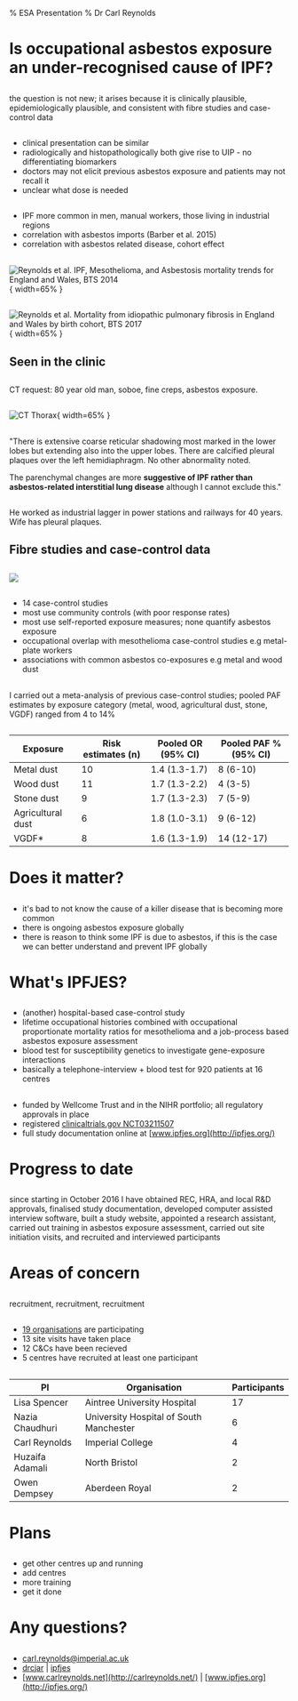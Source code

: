 % ESA Presentation
% Dr Carl Reynolds 

# Is occupational asbestos exposure an under-recognised cause of IPF?

##

the question is not new; it arises because it is clinically plausible, epidemiologically plausible, and consistent with
fibre studies and case-control data

## 

- clinical presentation can be similar
- radiologically and histopathologically both give rise to UIP - no differentiating biomarkers
- doctors may not elicit previous asbestos exposure and patients may not recall it
- unclear what dose is needed


## 

- IPF more common in men, manual workers, those living in industrial regions
- correlation with asbestos imports (Barber et al. 2015)
- correlation with asbestos related disease, cohort effect

##

![Reynolds et al. IPF, Mesothelioma, and Asbestosis mortality trends for England and Wales, BTS 2014](images/ipfasbmesomaletrend.jpeg){ width=65% }

##

![Reynolds et al. Mortality from idiopathic pulmonary fibrosis in England and Wales by birth cohort, BTS 2017](images/ipfcohorts.jpeg){ width=65% }

## Seen in the clinic

##

CT request: 80 year old man, soboe, fine creps, asbestos exposure. 

## 

![CT Thorax](images/ct.jpg){ width=65%  }

##

"There is extensive coarse reticular shadowing most marked in the lower lobes but extending also into the upper lobes. There are calcified pleural plaques over the left hemidiaphragm. No other abnormality noted.

The parenchymal changes are more **suggestive of IPF rather than asbestos-related interstitial lung disease** although I cannot exclude this."

##

He worked as industrial lagger in power stations and railways for 40 years. Wife has pleural plaques. 

## Fibre studies and case-control data

## 

![](images/pic6.jpeg)

##

- 14 case-control studies
- most use community controls (with poor response rates)
- most use self-reported exposure measures; none quantify asbestos exposure
- occupational overlap with mesothelioma case-control studies e.g metal-plate workers
- associations with common asbestos co-exposures e.g metal and wood dust 

##

I carried out a meta-analysis of previous case-control studies; pooled PAF estimates by exposure category (metal, wood, agricultural dust, stone, VGDF) ranged from 4 to 14\% 

##

| Exposure          | Risk estimates (n) | Pooled OR (95% CI) | Pooled PAF \% (95% CI) |
|-------------------|--------------------|--------------------|------------------------|
| Metal dust        | 10                 | 1.4 (1.3-1.7)      | 8 (6-10)               |
| Wood dust         | 11                 | 1.7 (1.3-2.2)      | 4 (3-5)                |
| Stone dust        | 9                  | 1.7 (1.3-2.3)      | 7 (5-9)                |
| Agricultural dust | 6                  | 1.8 (1.0-3.1)      | 9 (6-12)               |
| VGDF*             | 8                  | 1.6 (1.3-1.9)      | 14 (12-17)             |


# Does it matter? 

##

- it's bad to not know the cause of a killer disease that is becoming more common
- there is ongoing asbestos exposure globally 
- there is reason to think some IPF is due to asbestos, if this is the case we can better understand and prevent IPF globally

# What's IPFJES? 

## 

- (another) hospital-based case-control study
- lifetime occupational histories combined with occupational proportionate mortality ratios for mesothelioma and a job-process based asbestos exposure assessment
- blood test for susceptibility genetics to investigate gene-exposure interactions
- basically a telephone-interview + blood test for 920 patients at 16 centres
  
##

- funded by Wellcome Trust and in the NIHR portfolio; all regulatory approvals in place
- registered [clinicaltrials.gov NCT03211507](https://clinicaltrials.gov/ct2/show/NCT03211507)
- full study documentation online at [www.ipfjes.org](http://ipfjes.org/)

# Progress to date

##

since starting in October 2016 I have obtained REC, HRA, and local R&D approvals, finalised study documentation, developed computer assisted interview software, built a study website, appointed a research assistant, carried out training in asbestos exposure assessment, carried out site initiation visits, and recruited and interviewed participants


# Areas of concern

##

recruitment, recruitment, recruitment 

##

- [19 organisations](https://batchgeo.com/map/3fe51a6c9576af5379b7cb7604ce9b82) are participating
- 13 site visits have taken place
- 12 C&Cs have been recieved
- 5 centres have recruited at least one participant

##

| PI                     | Organisation                                      | Participants           |
|------------------------|---------------------------------------------------|------------------------|
| Lisa Spencer           | Aintree University Hospital                       | 17                     |
| Nazia Chaudhuri        | University Hospital of South Manchester           | 6                      |
| Carl Reynolds          | Imperial College                                  | 4                      |
| Huzaifa Adamali        | North Bristol                                     | 2                      |
| Owen Dempsey           | Aberdeen Royal                                    | 2                      |

# Plans

##

- get other centres up and running
- add centres
- more training
- get it done

# Any questions?

##

- <carl.reynolds@imperial.ac.uk> 
- [drcjar](https://twitter.com/drcjar) | [ipfjes](https://twitter.com/ipfjes)
- [www.carlreynolds.net](http://carlreynolds.net/) | [www.ipfjes.org](http://ipfjes.org/)
















